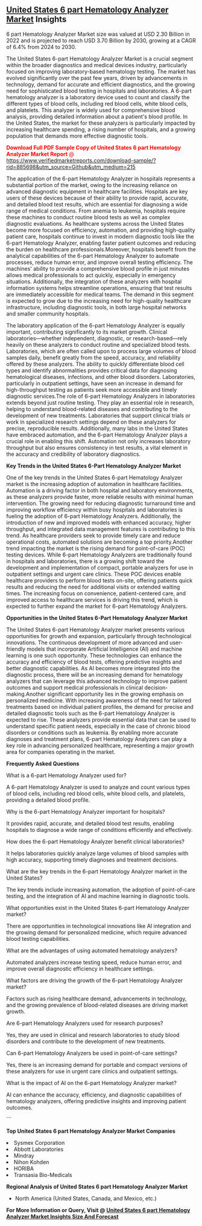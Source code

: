 <h2><a href="https://www.verifiedmarketreports.com/download-sample/?rid=885698&amp;utm_source=Github&amp;utm_medium=215" target="_blank">United States 6 part Hematology Analyzer Market</a> Insights</h2><p>6 part Hematology Analyzer Market size was valued at USD 2.30 Billion in 2022 and is projected to reach USD 3.70 Billion by 2030, growing at a CAGR of 6.4% from 2024 to 2030.</p><p><p>The United States 6-part Hematology Analyzer Market is a crucial segment within the broader diagnostics and medical devices industry, particularly focused on improving laboratory-based hematology testing. The market has evolved significantly over the past few years, driven by advancements in technology, demand for accurate and efficient diagnostics, and the growing need for sophisticated blood testing in hospitals and laboratories. A 6-part hematology analyzer is a laboratory device used to count and classify the different types of blood cells, including red blood cells, white blood cells, and platelets. This analyzer is widely used for comprehensive blood analysis, providing detailed information about a patient's blood profile. In the United States, the market for these analyzers is particularly impacted by increasing healthcare spending, a rising number of hospitals, and a growing population that demands more effective diagnostic tools.<p><span class=""><span style="color: #ff0000;"><strong>Download Full PDF Sample Copy of United States 6 part Hematology Analyzer Market Report</strong> @ </span><a href="https://www.verifiedmarketreports.com/download-sample/?rid=885698&amp;utm_source=Github&amp;utm_medium=215" target="_blank">https://www.verifiedmarketreports.com/download-sample/?rid=885698&amp;utm_source=Github&amp;utm_medium=215</a></span></p></p><p>The application of the 6-part Hematology Analyzer in hospitals represents a substantial portion of the market, owing to the increasing reliance on advanced diagnostic equipment in healthcare facilities. Hospitals are key users of these devices because of their ability to provide rapid, accurate, and detailed blood test results, which are essential for diagnosing a wide range of medical conditions. From anemia to leukemia, hospitals require these machines to conduct routine blood tests as well as complex diagnostic evaluations. As healthcare systems across the United States become more focused on efficiency, automation, and providing high-quality patient care, hospitals continue to invest in modern diagnostic tools like the 6-part Hematology Analyzer, enabling faster patient outcomes and reducing the burden on healthcare professionals.Moreover, hospitals benefit from the analytical capabilities of the 6-part Hematology Analyzer to automate processes, reduce human error, and improve overall testing efficiency. The machines' ability to provide a comprehensive blood profile in just minutes allows medical professionals to act quickly, especially in emergency situations. Additionally, the integration of these analyzers with hospital information systems helps streamline operations, ensuring that test results are immediately accessible for medical teams. The demand in this segment is expected to grow due to the increasing need for high-quality healthcare infrastructure, including diagnostic tools, in both large hospital networks and smaller community hospitals.<p>The laboratory application of the 6-part Hematology Analyzer is equally important, contributing significantly to its market growth. Clinical laboratories—whether independent, diagnostic, or research-based—rely heavily on these analyzers to conduct routine and specialized blood tests. Laboratories, which are often called upon to process large volumes of blood samples daily, benefit greatly from the speed, accuracy, and reliability offered by these analyzers. The ability to quickly differentiate blood cell types and identify abnormalities provides critical data for diagnosing hematological diseases, infections, and other blood disorders. Laboratories, particularly in outpatient settings, have seen an increase in demand for high-throughput testing as patients seek more accessible and timely diagnostic services.The role of 6-part Hematology Analyzers in laboratories extends beyond just routine testing. They play an essential role in research, helping to understand blood-related diseases and contributing to the development of new treatments. Laboratories that support clinical trials or work in specialized research settings depend on these analyzers for precise, reproducible results. Additionally, many labs in the United States have embraced automation, and the 6-part Hematology Analyzer plays a crucial role in enabling this shift. Automation not only increases laboratory throughput but also ensures consistency in test results, a vital element in the accuracy and credibility of laboratory diagnostics.<p><strong>Key Trends in the United States 6-Part Hematology Analyzer Market</strong></p><p>One of the key trends in the United States 6-part Hematology Analyzer market is the increasing adoption of automation in healthcare facilities. Automation is a driving factor in both hospital and laboratory environments, as these analyzers provide faster, more reliable results with minimal human intervention. The growing need for reducing diagnostic turnaround time and improving workflow efficiency within busy hospitals and laboratories is fueling the adoption of 6-part Hematology Analyzers. Additionally, the introduction of new and improved models with enhanced accuracy, higher throughput, and integrated data management features is contributing to this trend. As healthcare providers seek to provide timely care and reduce operational costs, automated solutions are becoming a top priority.Another trend impacting the market is the rising demand for point-of-care (POC) testing devices. While 6-part Hematology Analyzers are traditionally found in hospitals and laboratories, there is a growing shift toward the development and implementation of compact, portable analyzers for use in outpatient settings and urgent care clinics. These POC devices enable healthcare providers to perform blood tests on-site, offering patients quick results and reducing the need for additional visits or extended waiting times. The increasing focus on convenience, patient-centered care, and improved access to healthcare services is driving this trend, which is expected to further expand the market for 6-part Hematology Analyzers.<p><strong>Opportunities in the United States 6-Part Hematology Analyzer Market</strong></p><p>The United States 6-part Hematology Analyzer market presents various opportunities for growth and expansion, particularly through technological innovations. The continuous development of more advanced and user-friendly models that incorporate Artificial Intelligence (AI) and machine learning is one such opportunity. These technologies can enhance the accuracy and efficiency of blood tests, offering predictive insights and better diagnostic capabilities. As AI becomes more integrated into the diagnostic process, there will be an increasing demand for hematology analyzers that can leverage this advanced technology to improve patient outcomes and support medical professionals in clinical decision-making.Another significant opportunity lies in the growing emphasis on personalized medicine. With increasing awareness of the need for tailored treatments based on individual patient profiles, the demand for precise and detailed diagnostic tools such as the 6-part Hematology Analyzer is expected to rise. These analyzers provide essential data that can be used to understand specific patient needs, especially in the case of chronic blood disorders or conditions such as leukemia. By enabling more accurate diagnoses and treatment plans, 6-part Hematology Analyzers can play a key role in advancing personalized healthcare, representing a major growth area for companies operating in the market.<p><strong>Frequently Asked Questions</strong></p><p>What is a 6-part Hematology Analyzer used for?</p><p>A 6-part Hematology Analyzer is used to analyze and count various types of blood cells, including red blood cells, white blood cells, and platelets, providing a detailed blood profile.</p><p>Why is the 6-part Hematology Analyzer important for hospitals?</p><p>It provides rapid, accurate, and detailed blood test results, enabling hospitals to diagnose a wide range of conditions efficiently and effectively.</p><p>How does the 6-part Hematology Analyzer benefit clinical laboratories?</p><p>It helps laboratories quickly analyze large volumes of blood samples with high accuracy, supporting timely diagnoses and treatment decisions.</p><p>What are the key trends in the 6-part Hematology Analyzer market in the United States?</p><p>The key trends include increasing automation, the adoption of point-of-care testing, and the integration of AI and machine learning in diagnostic tools.</p><p>What opportunities exist in the United States 6-part Hematology Analyzer market?</p><p>There are opportunities in technological innovations like AI integration and the growing demand for personalized medicine, which require advanced blood testing capabilities.</p><p>What are the advantages of using automated hematology analyzers?</p><p>Automated analyzers increase testing speed, reduce human error, and improve overall diagnostic efficiency in healthcare settings.</p><p>What factors are driving the growth of the 6-part Hematology Analyzer market?</p><p>Factors such as rising healthcare demand, advancements in technology, and the growing prevalence of blood-related diseases are driving market growth.</p><p>Are 6-part Hematology Analyzers used for research purposes?</p><p>Yes, they are used in clinical and research laboratories to study blood disorders and contribute to the development of new treatments.</p><p>Can 6-part Hematology Analyzers be used in point-of-care settings?</p><p>Yes, there is an increasing demand for portable and compact versions of these analyzers for use in urgent care clinics and outpatient settings.</p><p>What is the impact of AI on the 6-part Hematology Analyzer market?</p><p>AI can enhance the accuracy, efficiency, and diagnostic capabilities of hematology analyzers, offering predictive insights and improving patient outcomes.</p>```</p><p><strong>Top United States 6 part Hematology Analyzer Market Companies</strong></p><div data-test-id=""><p><li>Sysmex Corporation</li><li> Abbott Laboratories</li><li> Mindray</li><li> Nihon Kohden</li><li> HORIBA</li><li> Transasia Bio-Medicals</li></p><div><strong>Regional Analysis of&nbsp;United States 6 part Hematology Analyzer Market</strong></div><ul><li dir="ltr"><p dir="ltr">North America&nbsp;(United States, Canada, and Mexico, etc.)</p></li></ul><p><strong>For More Information or Query, Visit @&nbsp;</strong><strong><a href="https://www.verifiedmarketreports.com/product/6-part-hematology-analyzer-market/?utm_source=Github&amp;utm_medium=215" target="_blank">United States 6 part Hematology Analyzer Market Insights Size And Forecast</a></strong></p></div>
